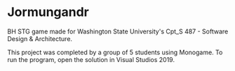 # Jormungandr
BH STG game made for Washington State University's Cpt_S 487 - Software Design & Architecture.

This project was completed by a group of 5 students using Monogame.
To run the program, open the solution in Visual Studios 2019.
